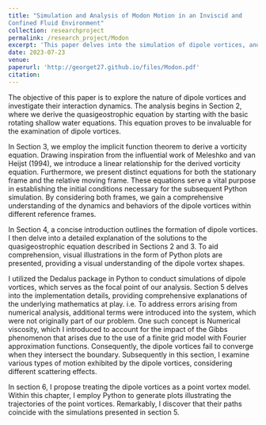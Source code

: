 ```yaml
---
title: "Simulation and Analysis of Modon Motion in an Inviscid and
Confined Fluid Environment"
collection: researchproject
permalink: /research_project/Modon
excerpt: 'This paper delves into the simulation of dipole vortices, and it reflects a collaborative effort between my supervisor, Dr. Matthew Crowe, and me. Dr. Crowe, who instructed me in the course MATH0015 Fluid Mechanics, provided invaluable guidance as we extended our study into the non-viscous fluid domain.'
date: 2023-07-23
venue: 
paperurl: 'http://georget27.github.io/files/Modon.pdf'
citation: 
---
```


The objective of this paper is to explore the nature of dipole vortices and investigate their interaction dynamics. The analysis begins in Section 2, where we derive the quasigeostrophic equation by starting with the basic rotating shallow water equations. This equation proves to be invaluable for the examination of dipole vortices. 

In Section 3, we employ the implicit function theorem to derive a vorticity equation. Drawing inspiration from the influential work of Meleshko and van Heijst (1994), we introduce a linear relationship for the derived vorticity equation. Furthermore, we present distinct equations for both the stationary frame and the relative moving frame. These equations serve a vital purpose in establishing the initial conditions necessary for the subsequent Python simulation. By considering both frames, we gain a comprehensive understanding of the dynamics and behaviors of the dipole vortices within different reference frames.

In Section 4, a concise introduction outlines the formation of dipole vortices. I then delve into a detailed explanation of the solutions to the quasigeostrophic equation described in Sections 2 and 3. To aid comprehension, visual illustrations in the form of Python plots are presented, providing a visual understanding of the dipole vortex shapes.

I utilized the Dedalus package in Python to conduct simulations of dipole vortices, which serves as the focal point of our analysis. Section 5 delves into the implementation details, providing comprehensive explanations of the underlying mathematics at play. i.e. To address errors arising from numerical analysis, additional terms were introduced into the system, which were not originally part of our problem. One such concept is Numerical viscosity, which I introduced to account for the impact of the Gibbs phenomenon that arises due to the use of a finite grid model with Fourier approximation functions. Consequently, the dipole vortices fail to converge when they intersect the boundary. Subsequently in this section, I examine various types of motion exhibited by the dipole vortices, considering different scattering effects.

In section 6, I propose treating the dipole vortices as a point vortex model. Within this chapter, I employ Python to generate plots illustrating the trajectories of the point vortices. Remarkably, I discover that their paths coincide with the simulations presented in section 5.